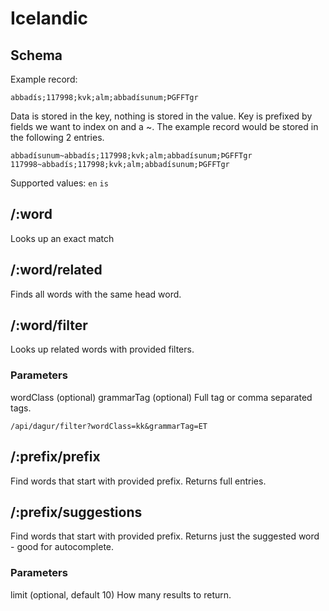 # Icelandic

## Schema

Example record:

```
abbadís;117998;kvk;alm;abbadísunum;ÞGFFTgr
```

Data is stored in the key, nothing is stored in the value. Key is prefixed by fields we want to index on and a ~. The example record would be stored in the following 2 entries.

```
abbadísunum~abbadís;117998;kvk;alm;abbadísunum;ÞGFFTgr
117998~abbadís;117998;kvk;alm;abbadísunum;ÞGFFTgr
```

Supported values: `en` `is`

## /:word

Looks up an exact match

## /:word/related

Finds all words with the same head word.

## /:word/filter

Looks up related words with provided filters.

### Parameters

wordClass (optional)
grammarTag (optional) Full tag or comma separated tags.

`/api/dagur/filter?wordClass=kk&grammarTag=ET`

## /:prefix/prefix

Find words that start with provided prefix. Returns full entries.

## /:prefix/suggestions

Find words that start with provided prefix. Returns just the suggested word - good for autocomplete.

### Parameters

limit (optional, default 10) How many results to return.



